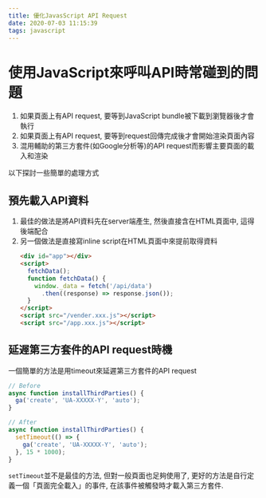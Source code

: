 ```yaml
---
title: 優化JavasScript API Request
date: 2020-07-03 11:15:39
tags: javascript
---
```

# 使用JavaScript來呼叫API時常碰到的問題

1. 如果頁面上有API request, 要等到JavaScript bundle被下載到瀏覽器後才會執行
2. 如果頁面上有API request, 要等到request回傳完成後才會開始渲染頁面內容
3. 混用輔助的第三方套件(如Google分析等)的API request而影響主要頁面的載入和渲染

以下探討一些簡單的處理方式

## 預先載入API資料
1. 最佳的做法是將API資料先在server端產生, 然後直接含在HTML頁面中, 這得後端配合
2. 另一個做法是直接寫inline script在HTML頁面中來提前取得資料
    ```html
    <div id="app"></div>
    <script>
      fetchData();
      function fetchData() {
        window._data = fetch('/api/data')
          .then((response) => response.json());
      }  
    </script>
    <script src="/vender.xxx.js"></script>
    <script src="/app.xxx.js"></script>
    ```


## 延遟第三方套件的API request時機
一個簡單的方法是用timeout來延遲第三方套件的API request
```JavaScript
// Before
async function installThirdParties() {
  ga('create', 'UA-XXXXX-Y', 'auto');
}

// After
async function installThirdParties() {
  setTimeout(() => {
    ga('create', 'UA-XXXXX-Y', 'auto');
  }, 15 * 1000);
}
```
```setTimeout```並不是最佳的方法, 但對一般頁面也足夠使用了, 更好的方法是自行定義一個「頁面完全載入」的事件, 在該事件被觸發時才載入第三方套件.
